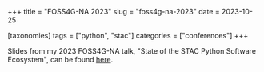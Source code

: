 +++
title = "FOSS4G-NA 2023"
slug = "foss4g-na-2023"
date = 2023-10-25

[taxonomies]
tags = ["python", "stac"]
categories = ["conferences"]
+++

Slides from my 2023 FOSS4G-NA talk, "State of the STAC Python Software Ecosystem", can be found [here](https://docs.google.com/presentation/d/e/2PACX-1vSs_3Ev9QBWS2EMSmzBCTXpxcwRxZOX4t8iPwCapOZRfAsr1QzGBPhI97tf82UexdcphUAJhTfuuW54/embed?start=false&loop=false&delayms=3000).
